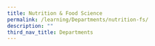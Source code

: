 ```yaml
---
title: Nutrition & Food Science
permalink: /learning/Departments/nutrition-fs/
description: ""
third_nav_title: Departments
---
```

